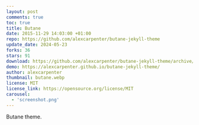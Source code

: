 ```yaml
---
layout: post
comments: true
toc: true
title: Butane
date: 2015-11-29 14:03:00 +01:00
repo: https://github.com/alexcarpenter/butane-jekyll-theme
update_date: 2024-05-23
forks: 36
stars: 91
download: https://github.com/alexcarpenter/butane-jekyll-theme/archive/gh-pages.zip
demo: https://alexcarpenter.github.io/butane-jekyll-theme/
author: alexcarpenter
thumbnail: butane.webp
license: MIT
license_link: https://opensource.org/license/MIT
carousel:
  - 'screenshot.png'
---
```


Butane theme.
